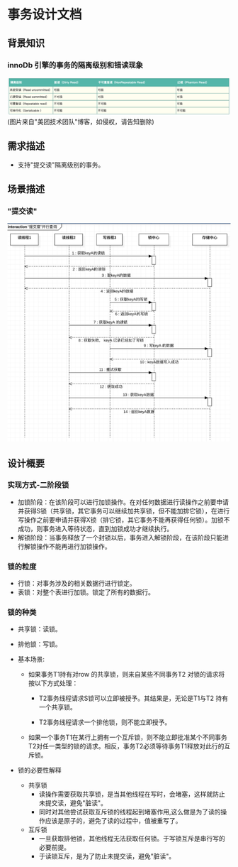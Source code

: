 # 事务设计文档
## 背景知识
### innoDb 引擎的事务的隔离级别和错读现象
![事务的隔离级别和错读现象](imgs/事务的隔离级别和错读现象.png)
(图片来自"美团技术团队"博客，如侵权，请告知删除)

## 需求描述
- 支持"提交读"隔离级别的事务。
## 场景描述
### "提交读"
![读提交事务](imgs/读提交事务.jpg)
## 设计概要
### 实现方式-二阶段锁
- 加锁阶段：在该阶段可以进行加锁操作。在对任何数据进行读操作之前要申请并获得S锁（共享锁，其它事务可以继续加共享锁，但不能加排它锁），在进行写操作之前要申请并获得X锁（排它锁，其它事务不能再获得任何锁）。加锁不成功，则事务进入等待状态，直到加锁成功才继续执行。
- 解锁阶段：当事务释放了一个封锁以后，事务进入解锁阶段，在该阶段只能进行解锁操作不能再进行加锁操作。
### 锁的粒度
- 行锁：对事务涉及的相关数据行进行锁定。
- 表锁：对整个表进行加锁。锁定了所有的数据行。
### 锁的种类
- 共享锁：读锁。
- 排他锁：写锁。
- 基本场景:
    - 如果事务T1持有对row 的共享锁，则来自某些不同事务T2 对锁的请求将按以下方式处理：

        - T2事务线程请求S锁可以立即被授予。其结果是，无论是T1与T2 持有一个共享锁。

        - T2事务线程请求一个排他锁，则不能立即授予。

    - 如果一个事务T1在某行上拥有一个互斥锁，则不能立即批准某个不同事务T2对任一类型的锁的请求。相反，事务T2必须等待事务T1释放对此行的互斥锁。

- 锁的必要性解释
    - 共享锁
        - 读操作需要获取共享锁，是当其他线程在写时，会堵塞，这样就防止未提交读，避免"脏读"。
        - 同时对其他尝试获取互斥锁的线程起到堵塞作用,这么做是为了读的操作应该是原子的，避免了读的过程中，值被重写了。
    - 互斥锁
        - 一旦获取排他锁，其他线程无法获取任何锁。于写锁互斥是串行写的必要前提。
        - 于读锁互斥，是为了防止未提交读，避免"脏读"。
    




